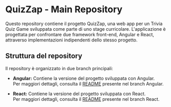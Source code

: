 # QuizZap - Main Repository

Questo repository contiene il progetto QuizZap, una web app per un Trivia Quiz Game sviluppata come parte di uno stage curricolare. L'applicazione è progettata per confrontare due framework front-end, Angular e React, attraverso implementazioni indipendenti dello stesso progetto.

## Struttura del repository

Il repository è organizzato in due branch principali:

- **Angular:** Contiene la versione del progetto sviluppata con Angular.  
  Per maggiori dettagli, consulta il [README](https://github.com/Meja04/QuizZapAngular/blob/main/README.md) presente nel branch Angular.

- **React:** Contiene la versione del progetto sviluppata con React.  
  Per maggiori dettagli, consulta il [README](https://github.com/Meja04/QuizZapReact/blob/main/README.md) presente nel branch React.
